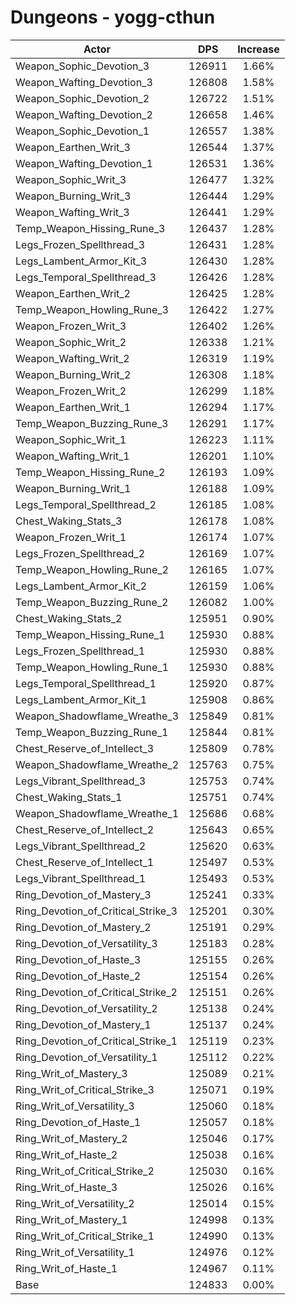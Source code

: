 # Dungeons - yogg-cthun
| Actor | DPS | Increase |
|---|:---:|:---:|
|Weapon_Sophic_Devotion_3|126911|1.66%|
|Weapon_Wafting_Devotion_3|126808|1.58%|
|Weapon_Sophic_Devotion_2|126722|1.51%|
|Weapon_Wafting_Devotion_2|126658|1.46%|
|Weapon_Sophic_Devotion_1|126557|1.38%|
|Weapon_Earthen_Writ_3|126544|1.37%|
|Weapon_Wafting_Devotion_1|126531|1.36%|
|Weapon_Sophic_Writ_3|126477|1.32%|
|Weapon_Burning_Writ_3|126444|1.29%|
|Weapon_Wafting_Writ_3|126441|1.29%|
|Temp_Weapon_Hissing_Rune_3|126437|1.28%|
|Legs_Frozen_Spellthread_3|126431|1.28%|
|Legs_Lambent_Armor_Kit_3|126430|1.28%|
|Legs_Temporal_Spellthread_3|126426|1.28%|
|Weapon_Earthen_Writ_2|126425|1.28%|
|Temp_Weapon_Howling_Rune_3|126422|1.27%|
|Weapon_Frozen_Writ_3|126402|1.26%|
|Weapon_Sophic_Writ_2|126338|1.21%|
|Weapon_Wafting_Writ_2|126319|1.19%|
|Weapon_Burning_Writ_2|126308|1.18%|
|Weapon_Frozen_Writ_2|126299|1.18%|
|Weapon_Earthen_Writ_1|126294|1.17%|
|Temp_Weapon_Buzzing_Rune_3|126291|1.17%|
|Weapon_Sophic_Writ_1|126223|1.11%|
|Weapon_Wafting_Writ_1|126201|1.10%|
|Temp_Weapon_Hissing_Rune_2|126193|1.09%|
|Weapon_Burning_Writ_1|126188|1.09%|
|Legs_Temporal_Spellthread_2|126185|1.08%|
|Chest_Waking_Stats_3|126178|1.08%|
|Weapon_Frozen_Writ_1|126174|1.07%|
|Legs_Frozen_Spellthread_2|126169|1.07%|
|Temp_Weapon_Howling_Rune_2|126165|1.07%|
|Legs_Lambent_Armor_Kit_2|126159|1.06%|
|Temp_Weapon_Buzzing_Rune_2|126082|1.00%|
|Chest_Waking_Stats_2|125951|0.90%|
|Temp_Weapon_Hissing_Rune_1|125930|0.88%|
|Legs_Frozen_Spellthread_1|125930|0.88%|
|Temp_Weapon_Howling_Rune_1|125930|0.88%|
|Legs_Temporal_Spellthread_1|125920|0.87%|
|Legs_Lambent_Armor_Kit_1|125908|0.86%|
|Weapon_Shadowflame_Wreathe_3|125849|0.81%|
|Temp_Weapon_Buzzing_Rune_1|125844|0.81%|
|Chest_Reserve_of_Intellect_3|125809|0.78%|
|Weapon_Shadowflame_Wreathe_2|125763|0.75%|
|Legs_Vibrant_Spellthread_3|125753|0.74%|
|Chest_Waking_Stats_1|125751|0.74%|
|Weapon_Shadowflame_Wreathe_1|125686|0.68%|
|Chest_Reserve_of_Intellect_2|125643|0.65%|
|Legs_Vibrant_Spellthread_2|125620|0.63%|
|Chest_Reserve_of_Intellect_1|125497|0.53%|
|Legs_Vibrant_Spellthread_1|125493|0.53%|
|Ring_Devotion_of_Mastery_3|125241|0.33%|
|Ring_Devotion_of_Critical_Strike_3|125201|0.30%|
|Ring_Devotion_of_Mastery_2|125191|0.29%|
|Ring_Devotion_of_Versatility_3|125183|0.28%|
|Ring_Devotion_of_Haste_3|125155|0.26%|
|Ring_Devotion_of_Haste_2|125154|0.26%|
|Ring_Devotion_of_Critical_Strike_2|125151|0.26%|
|Ring_Devotion_of_Versatility_2|125138|0.24%|
|Ring_Devotion_of_Mastery_1|125137|0.24%|
|Ring_Devotion_of_Critical_Strike_1|125119|0.23%|
|Ring_Devotion_of_Versatility_1|125112|0.22%|
|Ring_Writ_of_Mastery_3|125089|0.21%|
|Ring_Writ_of_Critical_Strike_3|125071|0.19%|
|Ring_Writ_of_Versatility_3|125060|0.18%|
|Ring_Devotion_of_Haste_1|125057|0.18%|
|Ring_Writ_of_Mastery_2|125046|0.17%|
|Ring_Writ_of_Haste_2|125038|0.16%|
|Ring_Writ_of_Critical_Strike_2|125030|0.16%|
|Ring_Writ_of_Haste_3|125026|0.16%|
|Ring_Writ_of_Versatility_2|125014|0.15%|
|Ring_Writ_of_Mastery_1|124998|0.13%|
|Ring_Writ_of_Critical_Strike_1|124990|0.13%|
|Ring_Writ_of_Versatility_1|124976|0.12%|
|Ring_Writ_of_Haste_1|124967|0.11%|
|Base|124833|0.00%|
